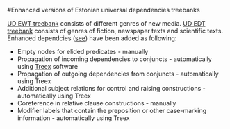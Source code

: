 #Enhanced versions of Estonian universal dependencies treebanks

[UD EWT treebank](https://github.com/UniversalDependencies/UD_Estonian-EWT/tree/master) consists of different genres of new media. [UD EDT treebank](https://github.com/UniversalDependencies/UD_Estonian-EDT/tree/master) consists of genres of fiction, newspaper texts and scientific texts.
Enhanced dependcies ([see](https://universaldependencies.org/u/overview/enhanced-syntax.html)) have been added as following:
* Empty nodes for elided predicates - manually
* Propagation of incoming dependencies to conjuncts - automatically using [Treex](https://github.com/ufal/treex) software
* Propagation of outgoing dependencies from conjuncts - automatically using Treex
* Additional subject relations for control and raising constructions - automatically using Treex
* Coreference in relative clause constructions - manually
* Modifier labels that contain the preposition or other case-marking information - automatically using Treex
